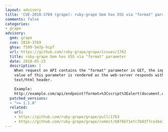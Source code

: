 ```yaml
---
layout: advisory
title: 'CVE-2018-3769 (grape): ruby-grape Gem has XSS via "format" parameter'
comments: false
categories:
- grape
advisory:
  gem: grape
  cve: 2018-3769
  ghsa: f599-5m7p-hcpf
  url: https://github.com/ruby-grape/grape/issues/1762
  title: ruby-grape Gem has XSS via "format" parameter
  date: 2018-05-23
  description: |
    When request on API contains the "format" parameter in GET, the input
    value of this parameter is rendered as the web-server responds with
    text/html header.

    Example:
    http://example.com/api/endpoint?format=%3Cscript%3Ealert(document.cookie)%3C/script%3E
  patched_versions:
  - ">= 1.1.0"
  related:
    url:
    - https://github.com/ruby-grape/grape/pull/1763
    - https://github.com/ruby-grape/grape/commit/6876b71efc7b03f7ce1be3f075eaa4e7e6de19af
---
```

